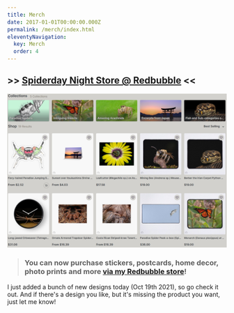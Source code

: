 ```yaml
---
title: Merch
date: 2017-01-01T00:00:00.000Z
permalink: /merch/index.html
eleventyNavigation:
  key: Merch
  order: 4
---
```

## \>> [Spiderday Night Store @ Redbubble](https://www.redbubble.com/people/spiderdaynight/explore?asc=u&page=1&sortOrder=recent) <<

![](/static/img/shop-promo.jpg "A screenshot of Sebastian's storefront on Redbubble")

> ### **You can now purchase stickers, postcards, home decor, photo prints and more [via my Redbubble store](https://www.redbubble.com/people/spiderdaynight/explore?asc=u&page=1&sortOrder=recent)!** 

I just added a bunch of new designs today (Oct 19th 2021), so go check it out. And if there's a design you like, but it's missing the product you want, just let me know!